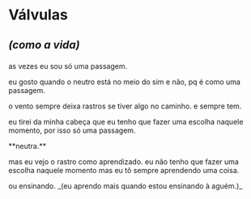 # Válvulas
## _(como a vida)_  </p>
as vezes eu sou só uma passagem.
<p>eu gosto quando o neutro está no meio do sim e não, pq é como uma passagem.
<p>o vento sempre deixa rastros se tiver algo no caminho. e sempre tem.
<p>eu tirei da minha cabeça que eu tenho que fazer uma escolha naquele momento, por isso só uma passagem.</p>

<p>**neutra.** </p>

<p>mas eu vejo o rastro como aprendizado. eu não tenho que fazer uma escolha naquele momento mas eu tô sempre aprendendo uma coisa.
<p>ou ensinando.
_(eu aprendo mais quando estou ensinando à aguém.)_
